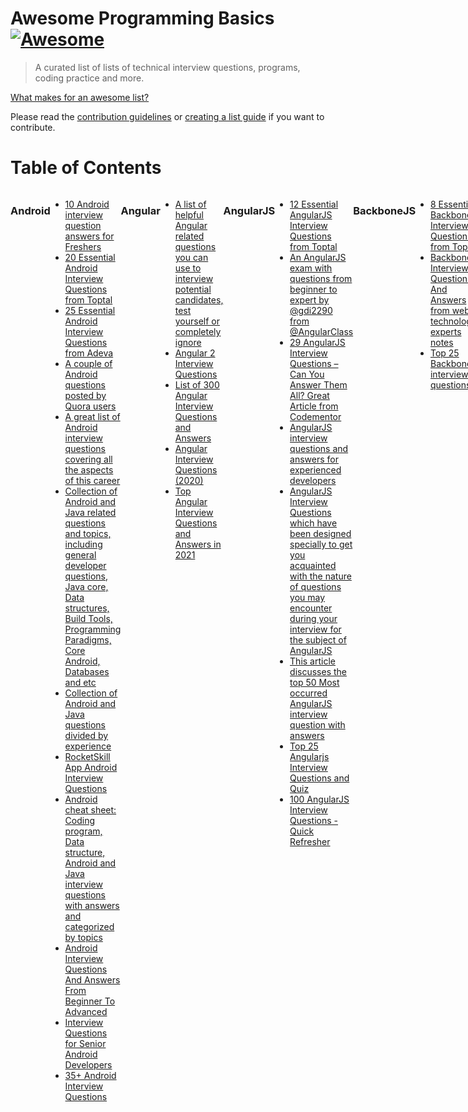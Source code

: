 # Awesome Programming Basics [![Awesome](https://cdn.rawgit.com/sindresorhus/awesome/d7305f38d29fed78fa85652e3a63e154dd8e8829/media/badge.svg)](https://github.com/sindresorhus/awesome)

> A curated list of lists of technical interview questions, programs, coding practice and more.

[What makes for an awesome list?](<[awesome.md](https://github.com/topics/awesome)>)

Please read the [contribution guidelines](https://docs.github.com/en/communities/setting-up-your-project-for-healthy-contributions/setting-guidelines-for-repository-contributors) or [creating a list guide](https://docs.github.com/en/get-started/writing-on-github/getting-started-with-writing-and-formatting-on-github/basic-writing-and-formatting-syntax) if you want to contribute.

# Table of Contents

<div style="display: flex; align-items: flex-start; align: center">
<table align="center">
  <tr>
    <td align="center" width="96">
        <img src="https://github.com/tandpfun/skill-icons/raw/main/icons/Actix-Dark.svg" alt="icon" width="65" height="65" />
      <br>Actix
    </td>
    <td align="center" width="96">
        <img src="https://github.com/tandpfun/skill-icons/raw/main/icons/AlpineJS-Dark.svg" alt="icon" width="65" height="65" />
      <br>AlpineJS
    </td>
    <td align="center" width="96">
      <a href="#android">    
        <img src="https://github.com/tandpfun/skill-icons/raw/main/icons/AndroidStudio-Dark.svg" alt="icon" width="65" height="65" />
      <br>Android
    </td>
    <td align="center" width="96">
      <a href="#angular">
        <img src="https://github.com/tandpfun/skill-icons/raw/main/icons/Angular-Dark.svg" alt="icon" width="65" height="65" />
      <br>Angular
    </td>
    <td align="center" width="96">
      <a href="#angularjs">
        <img src="https://material.angularjs.org/latest/img/logo.svg" alt="icon" width="65" height="65" />
      <br>AngularJS
    </td>
    <td align="center" width="96">
        <img src="https://github.com/tandpfun/skill-icons/raw/main/icons/Arduino.svg" alt="icon" width="65" height="65" />
      <br>Arduino
    </td>
    <td align="center" width="96">
      <a href="#backbonejs">
        <img src="https://seeklogo.com/images/B/backbone-logo-837E2F8868-seeklogo.com.png" alt="icon" width="65" height="65" />
      <br>BackboneJS
    </td>
  </tr>

<!-- ----------------------------------------------------------------------------------------------------------------------------------------------------- -->

  <tr>
    <td align="center" width="96">
        <img src="https://github.com/tandpfun/skill-icons/raw/main/icons/Bash-Dark.svg" alt="icon" width="65" height="65" />
      <br>Bash
    </td>
    <td align="center" width="96">
        <img src="https://github.com/tandpfun/skill-icons/raw/main/icons/Bootstrap.svg" alt="icon" width="65" height="65" />
      <br>Bootstrap
    </td>  
    <td align="center" width="96">
        <img src="https://github.com/tandpfun/skill-icons/raw/main/icons/CMake-Dark.svg" alt="icon" width="65" height="65" />
      <br>Cmake
    </td>
    <td align="center" width="96">
      <a href="#c">
        <img src="https://github.com/tandpfun/skill-icons/raw/main/icons/C.svg" alt="icon" width="65" height="65" />
      <br>C
    </td>
    <td align="center" width="96">
      <a href="#c-1">
        <img src="https://github.com/tandpfun/skill-icons/raw/main/icons/CPP.svg" alt="icon" width="65" height="65" />
      <br>C++
    </td>
    <td align="center" width="96">
      <a href="#c-2">
        <img src="https://github.com/tandpfun/skill-icons/raw/main/icons/CS.svg" alt="icon" width="65" height="65" />
      <br>C#
    </td>
    <td align="center" width="96">
      <a href="#net">
        <img src="https://github.com/tandpfun/skill-icons/raw/main/icons/DotNet.svg" alt="icon" width="65" height="65" />
      <br>.NET
    </td>
  </tr>

<!-- ----------------------------------------------------------------------------------------------------------------------------------------------------- -->

  <tr>
    <td align="center" width="96">
        <img src="https://cdn.worldvectorlogo.com/logos/cakephp-1.svg" alt="icon" width="65" height="65" />
      <br>CakePHP
    </td>
    <td align="center" width="96">
      <a href="#clojure">    
        <img src="https://github.com/tandpfun/skill-icons/raw/main/icons/Clojure-Dark.svg" alt="icon" width="65" height="65" />
      <br>Clojure
    </td>
    <td align="center" width="96">
      <a href="#css">    
        <img src="https://github.com/tandpfun/skill-icons/raw/main/icons/CSS.svg" alt="icon" width="65" height="65" />
      <br>CSS3
    </td>
    <td align="center" width="96">
      <a href="#cucumber">
        <img src="https://github.com/tandpfun/skill-icons/raw/main/icons/Gherkin-Dark.svg" alt="icon" width="65" height="65" />
      <br>Cucumber
    </td>  
    <td align="center" width="96">
        <img src="https://github.com/tandpfun/skill-icons/raw/main/icons/Dart-Dark.svg" alt="icon" width="65" height="65" />
      <br>Dart
    </td>
    <td align="center" width="96">
      <a href="#django">
        <img src="https://github.com/tandpfun/skill-icons/raw/main/icons/Django.svg" alt="icon" width="65" height="65" />
      <br>Django
    </td>
    <td align="center" width="96">
      <a href="#docker">
        <img src="https://github.com/tandpfun/skill-icons/raw/main/icons/Docker.svg" alt="icon" width="65" height="65" />
      <br>Docker
    </td>
  </tr>

<!-- ----------------------------------------------------------------------------------------------------------------------------------------------------- -->

  <tr>
    <td align="center" width="96">
        <img src="https://github.com/tandpfun/skill-icons/raw/main/icons/Electron.svg" alt="icon" width="65" height="65" />
      <br>ElectronJS
    </td>
    <td align="center" width="96">
        <img src="https://github.com/tandpfun/skill-icons/raw/main/icons/Elixir-Dark.svg" alt="icon" width="65" height="65" />
      <br>Elixir
    </td>
    <td align="center" width="96">
      <a href="#emberjs">
        <img src="https://github.com/tandpfun/skill-icons/raw/main/icons/Ember.svg" alt="icon" width="65" height="65" />
      <br>EmberJS
    </td>
    <td align="center" width="96">
        <img src="https://github.com/tandpfun/skill-icons/raw/main/icons/ExpressJS-Dark.svg" alt="icon" width="65" height="65" />
      <br>ExpressJS
    </td>
    <td align="center" width="96">
        <img src="https://github.com/tandpfun/skill-icons/raw/main/icons/FastAPI.svg" alt="icon" width="65" height="65" />
      <br>FastAPI
    </td>
    <td align="center" width="96">
        <img src="https://github.com/tandpfun/skill-icons/raw/main/icons/Flask-Dark.svg" alt="icon" width="65" height="65" />
      <br>Flask
    </td>  
    <td align="center" width="96">
        <img src="https://github.com/tandpfun/skill-icons/raw/main/icons/Flutter-Dark.svg" alt="icon" width="65" height="65" />
      <br>Flutter
    </td>
  </tr>

<!-- ----------------------------------------------------------------------------------------------------------------------------------------------------- -->

  <tr>
    <td align="center" width="96">
        <img src="https://github.com/tandpfun/skill-icons/raw/main/icons/Fortran.svg" alt="icon" width="65" height="65" />
      <br>Fortran
    </td>
    <td align="center" width="96">
        <img src="https://cdn.worldvectorlogo.com/logos/fsharp.svg" alt="icon" width="65" height="65" />
      <br>F Sharp
    </td>
    <td align="center" width="96">
        <img src="https://github.com/tandpfun/skill-icons/raw/main/icons/Gatsby.svg" alt="icon" width="65" height="65" />
      <br>GatsbyJS
    </td>
    <td align="center" width="96">
      <a href="#golang">
        <img src="https://github.com/tandpfun/skill-icons/raw/main/icons/GoLang.svg" alt="icon" width="65" height="65" />
      <br>Golang
    </td>
    <td align="center" width="96">
        <img src="https://github.com/tandpfun/skill-icons/raw/main/icons/Gradle-Dark.svg" alt="icon" width="65" height="65" />
      <br>Gradle
    </td>
    <td align="center" width="96">
      <a href="#graphql">
        <img src="https://github.com/tandpfun/skill-icons/raw/main/icons/GraphQL-Dark.svg" alt="icon" width="65" height="65" />
      <br>GraphQL
    </td>
    <td align="center" width="96">
        <img src="https://github.com/tandpfun/skill-icons/raw/main/icons/Haskell-Dark.svg" alt="icon" width="65" height="65" />
      <br>Haskell
    </td>
  </tr>

<!-- ----------------------------------------------------------------------------------------------------------------------------------------------------- -->

  <tr>
    <td align="center" width="96">
      <a href="#html">
        <img src="https://github.com/tandpfun/skill-icons/raw/main/icons/HTML.svg" alt="icon" width="65" height="65" />
      <br>HTML5
    </td>  
    <td align="center" width="96">
      <a href="#ios">
        <img src="https://cdn.worldvectorlogo.com/logos/apple1.svg" alt="icon" width="65" height="65" />
      <br>iOS
    </td>
    <td align="center" width="96">
      <a href="#java">
        <img src="https://github.com/tandpfun/skill-icons/raw/main/icons/Java-Dark.svg" alt="icon" width="65" height="65" />
      <br>Java
    </td>
    <td align="center" width="96">
      <a href="#javascript">
        <img src="https://github.com/tandpfun/skill-icons/raw/main/icons/JavaScript.svg" alt="icon" width="65" height="65" />
      <br>JavaScript
    </td>
    <td align="center" width="96">
        <img src="https://cdn.worldvectorlogo.com/logos/julia-1.svg" alt="icon" width="65" height="65" />
      <br>Julia
    </td>
    <td align="center" width="96">
      <a href="#jquery">
        <img src="https://github.com/tandpfun/skill-icons/raw/main/icons/JQuery.svg" alt="icon" width="65" height="65" />
      <br>jQuery
    </td>
    <td align="center" width="96">
        <img src="https://github.com/tandpfun/skill-icons/raw/main/icons/Kafka.svg" alt="icon" width="65" height="65" />
      <br>Kafka
    </td>
  </tr>

<!-- ----------------------------------------------------------------------------------------------------------------------------------------------------- -->

  <tr>
    <td align="center" width="96">
      <a href="#knockoutjs">
        <img src="https://www.pinclipart.com/picdir/big/223-2230502_knockout-js-clipart.png" alt="icon" width="65" height="65" />
      <br>KnockoutJS
    </td>
    <td align="center" width="96">
        <img src="https://github.com/tandpfun/skill-icons/raw/main/icons/Kotlin-Dark.svg" alt="icon" width="65" height="65" />
      <br>Kotlin
    </td>
    <td align="center" width="96">
        <img src="https://github.com/tandpfun/skill-icons/raw/main/icons/Kubernetes.svg" alt="icon" width="65" height="65" />
      <br>Kubernetes
    </td>  
    <td align="center" width="96">
        <img src="https://github.com/tandpfun/skill-icons/raw/main/icons/Laravel-Dark.svg" alt="icon" width="65" height="65" />
      <br>Laravel
    </td>
    <td align="center" width="96">
      <a href="#less">
        <img src="https://cdn.worldvectorlogo.com/logos/less-63.svg" alt="icon" width="65" height="65" />
      <br>Less
    </td>
    <td align="center" width="96">
      <a href="#lisp">
        <img src="https://upload.wikimedia.org/wikipedia/commons/thumb/4/48/Lisp_logo.svg/1200px-Lisp_logo.svg.png" alt="icon" width="65" height="65" />
      <br>Lisp
    </td>
    <td align="center" width="96">
        <img src="https://github.com/tandpfun/skill-icons/raw/main/icons/Lua-Dark.svg" alt="icon" width="65" height="65" />
      <br>Lua
    </td>
  </tr>

<!-- ----------------------------------------------------------------------------------------------------------------------------------------------------- -->

  <tr>
    <td align="center" width="96">
        <img src="https://github.com/tandpfun/skill-icons/raw/main/icons/Maven-Dark.svg" alt="icon" width="65" height="65" />
      <br>Maven
    </td>
    <td align="center" width="96">
        <img src="https://cdn.worldvectorlogo.com/logos/nativescript.svg" alt="icon" width="65" height="65" />
      <br>NativeScript
    </td>
    <td align="center" width="96">
        <img src="https://github.com/tandpfun/skill-icons/raw/main/icons/NestJS-Dark.svg" alt="icon" width="65" height="65" />
      <br>NestJS
    </td>
    <td align="center" width="96">
        <img src="https://github.com/tandpfun/skill-icons/raw/main/icons/NextJS-Dark.svg" alt="icon" width="65" height="65" />
      <br>NextJS
    </td>
    <td align="center" width="96">
        <img src="https://github.com/tandpfun/skill-icons/raw/main/icons/NuxtJS-Dark.svg" alt="icon" width="65" height="65" />
      <br>NuxtJS
    </td>
        <td align="center" width="96">
        <a href="#nodejs">
        <img src="https://github.com/tandpfun/skill-icons/raw/main/icons/NodeJS-Dark.svg" alt="icon" width="65" height="65" />
      <br>NodeJS
    </td>
    <td align="center" width="96">
        <img src="https://github.com/tandpfun/skill-icons/raw/main/icons/OpenShift.svg" alt="icon" width="65" height="65" />
      <br>OpenShift
    </td>
  </tr>

<!-- ----------------------------------------------------------------------------------------------------------------------------------------------------- -->

  <tr>
    <td align="center" width="96">
        <img src="https://github.com/tandpfun/skill-icons/raw/main/icons/NodeJS-Dark.svg" alt="icon" width="65" height="65" />
      <br>NodeJS
    </td>
    <td align="center" width="96">
        <img src="https://github.com/tandpfun/skill-icons/raw/main/icons/OpenShift.svg" alt="icon" width="65" height="65" />
      <br>OpenShift
    </td>
    <td align="center" width="96">
        <img src="https://github.com/tandpfun/skill-icons/raw/main/icons/OpenStack-Dark.svg" alt="icon" width="65" height="65" />
      <br>OpenStack
    </td>
    <td align="center" width="96">
        <img src="https://github.com/tandpfun/skill-icons/raw/main/icons/Perl.svg" alt="icon" width="65" height="65" />
      <br>Perl
    </td>
    <td align="center" width="96">
      <a href="#php">
        <img src="https://github.com/tandpfun/skill-icons/raw/main/icons/PHP-Dark.svg" alt="icon" width="65" height="65" />
      <br>PHP
    </td>
    <td align="center" width="96">
        <img src="https://github.com/tandpfun/skill-icons/raw/main/icons/Powershell-Dark.svg" alt="icon" width="65" height="65" />
      <br>PowerShell
    </td>
    <td align="center" width="96">
        <img src="https://github.com/tandpfun/skill-icons/raw/main/icons/Prisma.svg" alt="icon" width="65" height="65" />
      <br>Prisma
    </td>    
  </tr>

<!-- ----------------------------------------------------------------------------------------------------------------------------------------------------- -->

  <tr>
    <td align="center" width="96">
        <img src="https://github.com/tandpfun/skill-icons/raw/main/icons/Processing-Dark.svg" alt="icon" width="65" height="65" />
      <br>Processing
    </td>
    <td align="center" width="96">
      <a href="#python">
        <img src="https://github.com/tandpfun/skill-icons/raw/main/icons/Python-Dark.svg" alt="icon" width="65" height="65" />
      <br>Python
    </td>  
    <td align="center" width="96">
        <img src="https://github.com/tandpfun/skill-icons/raw/main/icons/PyTorch-Dark.svg" alt="icon" width="65" height="65" />
      <br>PyTorch
    </td>
    <td align="center" width="96">
        <img src="https://github.com/tandpfun/skill-icons/raw/main/icons/ReactiveX-Dark.svg" alt="icon" width="65" height="65" />
      <br>ReactiveX
    </td>
    <td align="center" width="96">
        <img src="https://github.com/tandpfun/skill-icons/raw/main/icons/RaspberryPi-Dark.svg" alt="icon" width="65" height="65" />
      <br>RaspberryPI
    </td>
    <td align="center" width="96">
      <a href="#reactjs">
        <img src="https://cdn.worldvectorlogo.com/logos/react-2.svg" alt="icon" width="65" height="65" />
      <br>ReactJS
    </td>
    <td align="center" width="96">
        <img src="https://github.com/tandpfun/skill-icons/raw/main/icons/React-Dark.svg" alt="icon" width="65" height="65" />
      <br>ReactNative
    </td>
  </tr>

<!-- ----------------------------------------------------------------------------------------------------------------------------------------------------- -->

  <tr>
    <td align="center" width="96">
        <img src="https://github.com/tandpfun/skill-icons/raw/main/icons/Redux.svg" alt="icon" width="65" height="65" />
      <br>Redux
    </td>
    <td align="center" width="96">
        <img src="https://github.com/tandpfun/skill-icons/raw/main/icons/Regex-Dark.svg" alt="icon" width="65" height="65" />
      <br>Regex
    </td>    
    <td align="center" width="96">
      <a href="#ruby-on-rails">
        <img src="https://github.com/tandpfun/skill-icons/raw/main/icons/Rails.svg" alt="icon" width="65" height="65" />
      <br>Rails
    </td>
    <td align="center" width="96">
      <a href="#ruby">
        <img src="https://github.com/tandpfun/skill-icons/raw/main/icons/Ruby.svg" alt="icon" width="65" height="65" />
      <br>Ruby
    </td>  
    <td align="center" width="96">
      <a href="#rust">
        <img src="https://github.com/tandpfun/skill-icons/raw/main/icons/Rust.svg" alt="icon" width="65" height="65" />
      <br>Rust
    </td>
    <td align="center" width="96">
      <a href="#sass">
        <img src="https://github.com/tandpfun/skill-icons/raw/main/icons/Sass.svg" alt="icon" width="65" height="65" />
      <br>Sass
    </td>
    <td align="center" width="96">
      <a href="#scala">
        <img src="https://cdn-icons-png.flaticon.com/512/919/919834.png" alt="icon" width="65" height="65" />
      <br>Scala
    </td>
  </tr>

<!-- ----------------------------------------------------------------------------------------------------------------------------------------------------- -->

  <tr>
    <td align="center" width="96">
        <img src="https://github.com/tandpfun/skill-icons/raw/main/icons/Selenium.svg" alt="icon" width="65" height="65" />
      <br>Selenium
    </td>
    <td align="center" width="96">
        <img src="https://github.com/tandpfun/skill-icons/raw/main/icons/Redux.svg" alt="icon" width="65" height="65" />
      <br>SolidJS
    </td>
    <td align="center" width="96">
      <a href="#spark">
        <img src="https://github.com/tandpfun/skill-icons/raw/main/icons/Regex-Dark.svg" alt="icon" width="65" height="65" />
      <br>Spark
    </td>
    <td align="center" width="96">
        <img src="https://github.com/tandpfun/skill-icons/raw/main/icons/Spring-Dark.svg" alt="icon" width="65" height="65" />
      <br>SpringBoot
    </td>        
    <td align="center" width="96">
        <img src="https://github.com/tandpfun/skill-icons/raw/main/icons/Svelte.svg" alt="icon" width="65" height="65" />
      <br>Svelte
    </td>
    <td align="center" width="96">
      <a href="#swift">
        <img src="https://github.com/tandpfun/skill-icons/raw/main/icons/Swift.svg" alt="icon" width="65" height="65" />
      <br>Swift
    </td>  
    <td align="center" width="96">
        <img src="https://github.com/tandpfun/skill-icons/raw/main/icons/TailwindCSS-Dark.svg" alt="icon" width="65" height="65" />
      <br>TailwindCSS
    </td>
  </tr>

<!-- ----------------------------------------------------------------------------------------------------------------------------------------------------- -->

  <tr>
    <td align="center" width="96">
        <img src="https://github.com/tandpfun/skill-icons/raw/main/icons/ThreeJS-Dark.svg" alt="icon" width="65" height="65" />
      <br>ThreeJS
    </td>
    <td align="center" width="96">
      <a href="#typescript">
        <img src="https://github.com/tandpfun/skill-icons/raw/main/icons/TypeScript.svg" alt="icon" width="65" height="65" />
      <br>TypeScript
    </td>
    <td align="center" width="96">
        <img src="https://github.com/tandpfun/skill-icons/raw/main/icons/VIM-Dark.svg" alt="icon" width="65" height="65" />
      <br>Vim
    </td>
    <td align="center" width="96">
      <a href="#vuejs">
        <img src="https://github.com/tandpfun/skill-icons/raw/main/icons/VueJS-Dark.svg" alt="icon" width="65" height="65" />
      <br>VueJS
    </td>
    <td align="center" width="96">
        <img src="https://github.com/tandpfun/skill-icons/raw/main/icons/Webpack-Dark.svg" alt="icon" width="65" height="65" />
      <br>Webpack
    </td>
    <td align="center" width="96">
        <img src="https://github.com/tandpfun/skill-icons/raw/main/icons/WindiCSS-Dark.svg" alt="icon" width="65" height="65" />
      <br>Windicss
    </td>        
    <td align="center" width="96">
      <a href="#wordpress">
        <img src="https://github.com/tandpfun/skill-icons/raw/main/icons/Wordpress.svg" alt="icon" width="65" height="65" />
      <br>Wordpress
    </td>
    <!-- <td align="center" width="96">
        <img src="https://cdn.worldvectorlogo.com/logos/xamarin.svg" alt="icon" width="65" height="65" />
      <br>Xamarin
    </td> -->
  </tr>
</table>

### Android

- [10 Android interview question answers for Freshers](http://www.careerride.com/android-interview-questions.aspx)
- [20 Essential Android Interview Questions from Toptal](http://www.toptal.com/android/interview-questions)
- [25 Essential Android Interview Questions from Adeva](https://adevait.com/android/interview-questions)
- [A couple of Android questions posted by Quora users](https://www.quora.com/What-are-good-job-interview-questions-for-an-Android-developer)
- [A great list of Android interview questions covering all the aspects of this career](http://www.tutorialspoint.com/android/android_interview_questions.htm)
- [Collection of Android and Java related questions and topics, including general developer questions, Java core, Data structures, Build Tools, Programming Paradigms, Core Android, Databases and etc](https://github.com/derekargueta/Android-Interview-Questions)
- [Collection of Android and Java questions divided by experience](https://medium.com/@neteinstein/not-another-android-interviews-article-the-questions-3dedafa30bec)
- [RocketSkill App Android Interview Questions](https://github.com/mindash/android-structured-interview)
- [Android cheat sheet: Coding program, Data structure, Android and Java interview questions with answers and categorized by topics](https://github.com/anitaa1990/Android-Cheat-sheet)
- [Android Interview Questions And Answers From Beginner To Advanced](https://www.andreasschrade.com/2017/02/23/android-interview-questions/)
- [Interview Questions for Senior Android Developers](https://github.com/mohsenoid/Android-Interview-Questions)
- [35+ Android Interview Questions](https://www.interviewbit.com/android-interview-questions/)

### Angular

- [A list of helpful Angular related questions you can use to interview potential candidates, test yourself or completely ignore](https://github.com/Yonet/Angular-Interview-Questions)
- [Angular 2 Interview Questions](https://www.onlineinterviewquestions.com/angular2-interview-questions/)
- [List of 300 Angular Interview Questions and Answers](https://github.com/sudheerj/angular-interview-questions)
- [Angular Interview Questions (2020)](https://www.interviewbit.com/angular-interview-questions/)
- [Top Angular Interview Questions and Answers in 2021](https://hackr.io/blog/angular-interview-questions)

### AngularJS

- [12 Essential AngularJS Interview Questions from Toptal](http://www.toptal.com/angular-js/interview-questions)
- [An AngularJS exam with questions from beginner to expert by @gdi2290 from @AngularClass](https://github.com/gdi2290/ngExam)
- [29 AngularJS Interview Questions – Can You Answer Them All? Great Article from Codementor](https://www.codementor.io/angularjs/tutorial/angularjs-interview-questions-sample-answers)
- [AngularJS interview questions and answers for experienced developers](http://www.web-technology-experts-notes.in/2014/11/angularjs-interview-questions-and-answers-for-experienced.html)
- [AngularJS Interview Questions which have been designed specially to get you acquainted with the nature of questions you may encounter during your interview for the subject of AngularJS](http://www.tutorialspoint.com/angularjs/angularjs_interview_questions.htm)
- [This article discusses the top 50 Most occurred AngularJS interview question with answers](http://www.codeproject.com/Articles/891718/AngularJS-Interview-Questions-and-Answers)
- [Top 25 Angularjs Interview Questions and Quiz](http://career.guru99.com/top-25-angular-js-interview-questions/)
- [100 AngularJS Interview Questions - Quick Refresher](https://www.techbeamers.com/latest-angularjs-interview-questions-answers/)

### BackboneJS

- [8 Essential Backbonejs Interview Questions from Toptal](http://www.toptal.com/backbone-js/interview-questions)
- [Backbonejs Interview Questions And Answers from web technology experts notes](http://www.web-technology-experts-notes.in/2015/01/backbone-js-interview-questions-and-answers.html)
- [Top 25 Backbone.js interview questions](http://career.guru99.com/top-25-backbone-js-interview-questions/)

### C

- [Basic C language technical frequently asked interview questions and answers It includes data structures, pointers interview questions and answers for experienced](http://www.cquestions.com/2010/10/c-interview-questions-and-answers.html)
- [C Programming Interview Questions and Answers for such topics as Bits and Bytes, Preprocessors, Functions, Strings, Language basics and etc](http://www.indiabix.com/technical/c/)
- [C Programming Interview Questions have been designed specially to get you acquainted with the nature of questions you may encounter during your interview for the subject of C Programming](http://www.tutorialspoint.com/cprogramming/cprogramming_interview_questions.htm)
- [First set of commonly asked C programming interview questions from computer science portal for geeks](http://geeksquiz.com/commonly-asked-c-programming-interview-questions-set-1/)
- [Second set of commonly asked C programming interview questions from computer science portal for geeks](http://geeksquiz.com/commonly-asked-c-programming-interview-questions-set-2/)
- [9 Essential C Interview Questions with answers](https://www.toptal.com/c/interview-questions)
- [Top C Interview Questions and Answers](https://www.interviewbit.com/c-interview-questions/)
 
### C++

- [1000+ Multiple Choice Questions & Answers in C++ with explanations](http://www.sanfoundry.com/cplusplus-interview-questions-answers/)
- [200 C++ interview questions and answers](http://www.careerride.com/C++-Interview-questions-Answer.aspx)
- [24 Essential C++ Interview Questions from Toptal](http://www.toptal.com/c-plus-plus/interview-questions)
- [C++ Interview Questions from GeekInterview](http://www.geekinterview.com/Interview-Questions/Languages/C-Plus-Plus)
- [C++ Programming Q&A and quizzes from computer science portal for geeks](http://www.geeksforgeeks.org/c-plus-plus/)
- [C++ Programming Questions and Answers related to such topics as OOPs concepts, Object and Classes, Functions, Constructors and Destructors, Inheritance and etc](http://www.indiabix.com/cpp-programming/questions-and-answers/)
- [LeetCode Problems' Solutions written in C++](https://github.com/haoel/leetcode)

### C#

- [15 Essential C# Interview Question from Toptal](http://www.toptal.com/c-sharp/interview-questions)
- [C# interview questions from dotnetfunda.com](http://www.dotnetfunda.com/interviews/cat/6/csharp)
- [Top 50 C# Interview Questions & Answers](http://career.guru99.com/top-50-c-sharp-interview-questions-answers/)
- [50 C# Coding Interview Questions and Answers](https://www.techbeamers.com/csharp-coding-interview-questions-developers/)
- [20 C# OOPS Interview Questions and Answers](https://www.techbeamers.com/csharp-oops-interview-questions-answers/)
- [30+ C# Interview Questions](https://www.interviewbit.com/c-sharp-interview-questions/)

### .NET

- [300 ASPNET interview questions and answers](http://www.careerride.com/ASPNet-Questions.aspx)
- [ASP.NET Core Interview Questions](https://www.talkingdotnet.com/asp-net-core-interview-questions/)
- [Great list of NET interview questions covering all the NET platform topics](http://www.indiabix.com/technical/dotnet/)
- [NET Interview Questions and Answers for Beginners which consists of the most frequently asked questions in NET This list of 100+ questions and answers gauge your familiarity with the NET platform](http://www.dotnetcurry.com/dotnetinterview/70/dotnet-interview-questions-answers-beginners)
- [Questions gathered by community of the StackOverflow](http://stackoverflow.com/questions/365489/questions-every-good-net-developer-should-be-able-to-answer)
- [What Great NET Developers Ought To Know (More NET Interview Questions)](http://www.hanselman.com/blog/WhatGreatNETDevelopersOughtToKnowMoreNETInterviewQuestions.aspx)

### Clojure

- [Classic 'Fizz Buzz' interview question for Clojure developers](http://www.learningclojure.com/2014/05/fizz-buzz-interview-question.html)
- [Clojure Interview Questions for experienced devs](http://ita2zguide.blogspot.com.by/p/cc.html)
- [Coding exercises in Clojure, handy practice for technical interview questions](https://github.com/dpetrovics/coding-exercises)
- [Experience and questions from Clojure developer interview collected by Reddit users](https://www.reddit.com/r/Clojure/comments/34qhha/clojure_coding_job_interview_experience/)
- [Interview cake Clojure solutions](https://github.com/DerekCuevas/interview-cake-clj)

### CSS

- [CSS interview questions and answers for freshers and experienced candidates Also there you can find CSS online practice tests to fight written tests and certification exams on CSS](http://www.careerride.com/Interview-Questions-CSS.aspx)
- [Development hiring managers and potential interviewees may find there sample CSS proficiency interview Q&As and code snippets useful](http://www.techrepublic.com/blog/software-engineer/css-interview-questions-and-answers/)
- [Interview Questions and Exercises About CSS](https://css-tricks.com/interview-questions-css/)
- [Top 50 CSS(Cascading Style Sheet) Interview Questions covering the most of tricky CSS moments](http://career.guru99.com/top-50-csscascading-style-sheet-interview-questions/)
- [Front End Interview Handbook - CSS Questions and Answers](https://frontendinterviewhandbook.com/css-questions/)

### Cucumber

- [Cucumber Web Application BDD Sample Interview Questions](https://ratedr05.wordpress.com/2017/09/22/cucumber-interview-questions/)
- [Guide to building a simple Cucumber + Watir page object pattern framework](http://watir.com/simple-cucumber-watir-page-object-pattern-framework/)

### Django

- [Some abstract interview questions for Python/Django developers](http://insights.dice.com/2014/04/30/interview-questions-pythondjango-developers/)
- [Some Django basic interview questions to establish the basic level of the candidates](http://www.ilian.io/django-interview-questions/)
- [Top 16 Django Interview Questions for both freshers and experienced developers](http://career.guru99.com/top-16-django-interview-questions/)

### Docker

- [Docker Interview Questions](https://mindmajix.com/docker-interview-questions)
- [Top Docker Interview Questions You Must Prepare In 2019](https://www.edureka.co/blog/interview-questions/docker-interview-questions/)
- [Top Docker Interview Questions And Answers](https://intellipaat.com/interview-question/docker-interview-questions/)
- [DOCKER (SOFTWARE) INTERVIEW QUESTIONS & ANSWERS](https://www.wisdomjobs.com/e-university/docker-software-interview-questions.html)
- [30 Docker Interview Questions and Answers in 2019](https://www.fullstack.cafe/blog/docker-interview-questions-and-answers)
- [Docker Interview Questions & Answers](https://www.interviewbit.com/docker-interview-questions/)
- [Top 50 Docker Interview Questions & Answers](https://www.wissenhive.com/blogs/top-50-docker-interview-questions-and-answers)
- [Top 50+ Docker Interview Questions and Answers in 2021](https://www.techgeekbuzz.com/top-docker-interview-questions/)

### EmberJS

- [8 Essential Emberjs Interview Questions from Toptal](http://www.toptal.com/emberjs/interview-questions)
- [Top 25 Emberjs Interview Questions for both freshers and experienced developers](http://career.guru99.com/top-25-ember-js-interview-questions/)

### Golang

- [Solutions for Elements of Programming Interviews problems written in Golang](https://github.com/mrekucci/epi)
- [Solutions for some basic coding interview tasks written in Go](https://github.com/efischer19/golang_ctci)
- [Top 20 GO Programming Interview Questions for both freshers and experienced developers](http://career.guru99.com/top-20-go-programming-interview-questions/)

### GraphQL

- [8 GraphQL Interview Questions To Know](https://www.fullstack.cafe/blog/5-graphql-interview-questions-you-should-know)
- [How to GraphQL - Common Questions](https://www.howtographql.com/advanced/5-common-questions/)

### HTML

- [10 Typical HTML Interview Exercises from SitePoint.com](http://www.sitepoint.com/10-typical-html-interview-exercises/)
- [16 Essential HTML5 Interview Questions from Toptal](http://www.toptal.com/html5/interview-questions)
- [40 important HTML 5 Interview questions with answers](http://www.codeproject.com/Articles/702051/important-HTML-Interview-questions-with-answe)
- [HTML interview questions and answers for freshers and experienced candidates Also find HTML online practice tests to fight written tests and certification exams on HTML](http://www.careerride.com/Interview-Questions-HTML.aspx)
- [Top 50 HTML Interview Questions for both freshers and experienced developers](http://career.guru99.com/top-50-html-interview-questions/)
- [Common HTML interview questions for freshers](http://www.javatpoint.com/html-interview-questions)
- [Front End Interview Handbook - HTML Questions and Answers](https://frontendinterviewhandbook.com/html-questions/)
- [30 HTML Interview Questions and Answers](https://www.techbeamers.com/latest-html-interview-questions/)
- [30+ HTML Interview Questions (2021)](https://www.interviewbit.com/html-interview-questions/)

### iOS

- [14 Essential iOS Interview Questions from Toptal](http://www.toptal.com/ios/interview-questions)
- [20 iOS Developer Interview Questions and Answers for getting you ready for your interview](https://www.codementor.io/ios/tutorial/ios-interview-tips-questions-answers-objective-c)
- [25 Essential iOS Interview Questions from Adeva](https://adevait.com/ios/interview-questions)
- [A small guide to help those looking to hire a developer or designer for iOS work While tailored for iOS, many questions could be used for Android developers or designers as well A great self-test if you're looking to keep current or practice for your own interview](https://github.com/CameronBanga/iOS-Developer-and-Designer-Interview-Questions)
- [All you need to know about iOS technical interview including some tips for preparing, questions and some coding exercises](http://www.raywenderlich.com/53962/ios-interview-questions)
- [Interview Questions for iOS and Mac Developers from the CEO of Black Pixel](https://blackpixel.com/writing/2013/04/interview-questions-for-ios-and-mac-developers-1.html)
- [iOS Interview Questions and Answers including such topics as Development Basics, App states and multitasking, App states, Core app objects](http://www.geekinterview.com/Interview-Questions/iOS)
- [iOS Interview Questions For Senior Developers](https://m.smartcloud.io/ios-interview-questions-for-senior-developers-in-2017-a94cc81c8205)
- [50 iOS Interview Questions And Answers 1](https://medium.com/ios-os-x-development/ios-interview-questions-13840247a57a)
- [50 iOS Interview Questions And Answers Part 2](https://medium.com/ios-os-x-development/50-ios-interview-questions-and-answers-part-2-45f952230b9f)
- [50 iOS Interview Questions And Answers Part 3](https://medium.com/ios-os-x-development/50-ios-interview-questions-and-answers-part-3-3fad146b6c3d)
- [50 iOS Interview Questions And Answers Part 4](https://medium.com/@duruldalkanat/50-ios-interview-questions-and-answers-part-4-6f26b26341a)
- [50 iOS Interview Questions And Answers Part 5](https://medium.com/@duruldalkanat/50-ios-interview-questions-and-answers-part-5-de6241374a8f)
- [10 iOS interview questions and answers](https://www.upwork.com/i/interview-questions/ios/)
- [iOS Developer and Designer Interview Questions](https://github.com/9magnets/iOS-Developer-and-Designer-Interview-Questions#tech)
- [IOS Interview Questions and Answers](http://www.thecrazyprogrammer.com/2015/11/ios-interview-questions-and-answers.html)
- [iOS Interview Questions For Beginners](http://ichuiphonedev.blogspot.com/2014/05/iphone-latest-interview-questions-and.html)
- [Babylon iOS Interview Questions](https://github.com/Babylonpartners/ios-playbook/blob/master/Interview/questions.md)
- [RocketSkill App iOS Interview Questions](https://github.com/mindash/iOS-structured-interview)
- [iOS Static vs Dynamic Dispatch](https://medium.com/flawless-app-stories/static-vs-dynamic-dispatch-in-swift-a-decisive-choice-cece1e872d)

### Java

- [List of Java programs for interview Categoriwise](https://onurdesk.com/category/interview/interview-program-java/)
- [115 Java Interview Questions and Answers – The ULTIMATE List](http://www.javacodegeeks.com/2014/04/java-interview-questions-and-answers.html)
- [37 Java Interview Questions to Practice With from Codementor](https://www.codementor.io/java/tutorial/java-interview-sample-questions-answers)
- [21 Essential Java Interview Questions](http://www.toptal.com/java/interview-questions)
- [Top 30 Core Java Interview Questions](https://www.janbasktraining.com/blog/core-java-interview-questions-answers/)
- [29 Essential Java Interview Questions from Adeva](https://adevait.com/java/interview-questions)
- [A collection of Java interview questions and answers to them](https://github.com/svozniuk/java-interviews)
- [Data Structures and Algorithms in Java which can be useful in interview process](https://github.com/donbeave/interview)
- [Java Interview Questions: How to crack the TOP 15 questions](https://blog.udemy.com/java-interview-questions/)
- [300 Core Java Interview Questions](http://www.javatpoint.com/corejava-interview-questions)
- [Top 10 Tricky Java interview questions and Answers](http://java67.blogspot.com.by/2012/09/top-10-tricky-java-interview-questions-answers.html)
- [Top 25 Most Frequently Asked Interview Core Java Interview Questions And Answers](http://javahungry.blogspot.com/2013/06/top-25-most-frequently-asked-core-java.html)
- [Top 40 Core Java Interview Questions Answers from Telephonic Round](http://java67.blogspot.sg/2015/03/top-40-core-java-interview-questions-answers-telephonic-round.html)
- [Top 50 Spring Interview Questions You Must Prepare For In 2020](https://www.edureka.co/blog/interview-questions/spring-interview-questions/)
- [Spring Interview Questions And Answers](https://www.journaldev.com/2696/spring-interview-questions-and-answers)
- [Interview Cake Java Interview Questions](https://www.interviewcake.com/java-interview-questions)
- [Java Interview Questions & Quizzes](https://www.techbeamers.com/java-interview-questions/)
- [Essetial Java Interview Questions](https://fdk.codes/some-java-interview-questions/)
- [Fundamental Java Interview Questions](https://www.interviewbit.com/java-interview-questions/)

### JavaScript

- [Practice common algorithms using JavaScript](https://github.com/ignacio-chiazzo/Algorithms-Leetcode-Javascript)
- [10 Interview Questions Every JavaScript Developer Should Know](https://medium.com/javascript-scene/10-interview-questions-every-javascript-developer-should-know-6fa6bdf5ad95)
- [21 Essential JavaScript Interview Questions from best mentors all over the world](https://www.codementor.io/javascript/tutorial/21-essential-javascript-tech-interview-practice-questions-answers)
- [20 Essential JavaScript Interview Questions from Adeva](https://adevait.com/javascript-developers/interview-questions)
- [37 Essential JavaScript Interview Questions from Toptal](http://www.toptal.com/javascript/interview-questions)
- [5 More JavaScript Interview Exercises](http://www.sitepoint.com/5-javascript-interview-exercises/)
- [5 Typical JavaScript Interview Exercises](http://www.sitepoint.com/5-typical-javascript-interview-exercises/)
- [Development hiring managers and potential interviewees may find these sample JavaScript proficiency interview Q&As and code snippets useful](http://www.techrepublic.com/blog/software-engineer/javascript-interview-questions-and-answers/)
- [123 Essential JavaScript Interview Question](https://github.com/nishant8BITS/123-Essential-JavaScript-Interview-Question)
- [JavaScript Interview Questions have been designed specially to get you acquainted with the nature of questions you may encounter during your interview for the subject of JavaScript](http://www.tutorialspoint.com/javascript/javascript_interview_questions.htm)
- [JS: Basics and Tricky Questions](http://www.thatjsdude.com/interview/js2.html)
- [JS: Interview Algorithm](http://thatjsdude.com/interview/js1.html)
- [Some basic javascript coding challenges and interview questions](https://github.com/kolodny/exercises)
- [Some JavaScript interview exercises](https://github.com/csvenja/javascript-exercises)
- [Ten Questions I've Been Asked, Most More Than Once, Over Six Technical JavaScript / Front-End Engineer Job Interviews.](https://www.reddit.com/r/javascript/comments/3rb88w/ten_questions_ive_been_asked_most_more_than_once)
- [Top 85 JavaScript Interview Questions](http://career.guru99.com/top-85-javascript-interview-questions/)
- [Interview Cake JavaScript Interview Questions](https://www.interviewcake.com/javascript-interview-questions)
- [The Best Frontend JavaScript Interview Questions (written by a Frontend Engineer)](<https://performancejs.com/post/hde6d32/The-Best-Frontend-JavaScript-Interview-Questions-(written-by-a-Frontend-Engineer)>)
- [10 JavaScript Concepts You Need to Know for Interviews](https://dev.to/arnavaggarwal/10-javascript-concepts-you-need-to-know-for-interviews)
- [Front End Interview Handbook - JavaScript Questions and Answers](https://frontendinterviewhandbook.com/javascript-questions/)
- [JavaScript Interview Questions - Quick Refresher](https://www.techbeamers.com/javascript-interview-questions-answers/)
- [The MEGA Interview Guide](https://github.com/danieldelcore/mega-interview-guide)
- [Javascript Interview Questions and Answers (2020)](https://www.interviewbit.com/javascript-interview-questions/)
- [JavaScript Modern Interview Code Challenges 2021](https://github.com/sadanandpai/javascript-code-challenges)
- [70 JavaScript Interview Questions](https://dev.to/macmacky/70-javascript-interview-questions-5gfi)

### jQuery

- [Top 50 jquery interview questions](https://career.guru99.com/top-50-jquery-interview-questions/)
- [17 Essential jQuery Interview Questions From Toptal](https://www.toptal.com/jquery/interview-questions)
- [Top JQuery Interview Questions and Answers](https://www.techgeekbuzz.com/top-jquery-interview-questions/)

### KnockoutJS

- [15 interview questions from CodeSample.com](http://www.code-sample.com/2014/01/knockout-js-interview-questions-and.html)
- [20 questions you might be asked about KnockoutJS in an interview for both freshers and experienced developers](http://www.codeproject.com/Articles/987899/KnockoutJS-interview-questions)

### Less

- [Top 25 LESS Interview Questions](http://career.guru99.com/top-25-less-interview-questions/)

### Lisp

- [10 LISP Questions & Answers](http://www.sanfoundry.com/lisp-mcqs-class/)
- [Top 18 Lisp Interview Questions from Career Guru](http://career.guru99.com/top-18-lisp-interview-questions/)

### NodeJS

- [25 Essential Node.js Interview Questions from Adeva](https://adevait.com/nodejs/interview-questions)
- [8 Essential Nodejs Interview Questions from Toptal](http://www.toptal.com/nodejs/interview-questions)
- [Node.JS Interview Questions have been designed specially to get you acquainted with the nature of questions you may encounter during your interview for the subject of Node.JS](http://www.tutorialspoint.com/nodejs/nodejs_interview_questions.htm)
- [Node.js Interview Questions and Answers](https://blog.risingstack.com/node-js-interview-questions/)
- [Top 25 Nodejs Interview Questions & Answers from Career Guru](http://career.guru99.com/top-25-interview-questions-on-node-js/)
- [Top 30 Node.Js Interview Questions With Answers](https://www.techbeamers.com/top-30-node-js-interview-questions-answers/)
- [Top Nodejs Interview Questions & Answers](https://www.interviewbit.com/node-js-interview-questions/)
- [Node.js Interview Questions in Chinese](https://github.com/haizlin/fe-interview/blob/master/category/nodejs.md)
- [Node.js Interview Questions by learning-zone](https://github.com/learning-zone/nodejs-interview-questions)

### PHP

- [100 PHP interview questions and answers from CareerRide.com](http://www.careerride.com/PHP-Interview-Questions.aspx)
- [21 Essential PHP Interview Questions from Toptal](http://www.toptal.com/php/interview-questions)
- [20 Common PHP Job Interview Questions and Answers](http://www.woodstitch.com/resources/php-interview-questions.php)
- [25 Essential PHP Interview Questions from Adeva](https://adevait.com/php/interview-questions)
- [PHP interview questions and answers for freshers](http://phpinterviewquestions.co.in/)
- [Top 100 PHP Interview Questions & Answers from CareerGuru](http://career.guru99.com/top-100-php-interview-questions-answers/)
- [25 PHP Interview Questions](https://www.codementor.io/php/tutorial/php-interview-questions-sample-answers)
- [26 Essential PHP Interview Questions for 2018](https://pangara.com/blog/php-interview-questions)
- [Cracking PHP Interviews Questions ebook 300+ Q&A](https://bootsity.com/books)
- [PHP Interview Questions - Quick Refresher](https://www.techbeamers.com/latest-php-interview-questions-answers/)
- [30+ PHP Interview Questions](https://www.interviewbit.com/php-interview-questions/)

### Python

- [26 Essential Python Interview Questions from Adeva](https://adevait.com/python/interview-questions)
- [20 Python interview questions and answers](http://www.careerride.com/python-interview-questions.aspx)
- [11 Essential Python Interview Questions from Toptal](http://www.toptal.com/python/interview-questions)
- [A listing of questions that could potentially be asked for a python job listing](https://github.com/sigmavirus24/python-interview-questions)
- [Interview Questions for both beginners and experts](http://www.bogotobogo.com/python/python_interview_questions.php)
- [Interview Cake Python Interview Questions](https://www.interviewcake.com/python-interview-questions)
- [Python Frequently Asked Questions (Programming)](https://docs.python.org/2/faq/programming.html)
- [Python interview questions collected by Reddit users](https://www.reddit.com/r/Python/comments/1knw7z/python_interview_questions)
- [Top 25 Python Interview Questions from Career Guru](http://career.guru99.com/top-25-python-interview-questions/)
- [Python Interview 10 questions from Corey Schafer](https://www.youtube.com/watch?v=DEwgZNC-KyE)
- [Python interview questions. Part I. Junior](https://luminousmen.com/post/6)
- [Python interview questions. Part II. Middle](https://luminousmen.com/post/7)
- [Python interview questions. Part III. Senior](https://luminousmen.com/post/8)
- [Python Interview Questions and Answers (2019)](https://www.interviewbit.com/python-interview-questions/)
- [100 Python Interview Questions - Quick Refresher](https://www.techbeamers.com/python-interview-questions-programmers/)
- [Top 100 Python Interview Questions from Edureka (2021)](https://www.edureka.co/blog/interview-questions/python-interview-questions/)

### ReactJS

- [Reddit users share their expectations from ReactJS interview](https://www.reddit.com/r/reactjs/comments/3m5equ/react_what_interview_questions_to_expect/)
- [5 Essential React.js Interview Questions](https://www.codementor.io/reactjs/tutorial/5-essential-reactjs-interview-questions)
- [React Interview Questions](https://tylermcginnis.com/react-interview-questions/)
- [Toptal's 21 Essential React.js Interview Questions](https://www.toptal.com/react/interview-questions)
- [19 Essential ReactJs Interview Questions](https://www.educba.com/reactjs-interview-questions/)
- [React Interview Questions & Answers](https://github.com/sudheerj/reactjs-interview-questions)

### Ruby on Rails

- [20 Ruby on Rails interview questions and answers from CareerRide.com](http://www.careerride.com/ruby-on-rails-interview-questions.aspx)
- [9 Essential Ruby on Rails Interview Questions from Toptal](http://www.toptal.com/ruby-on-rails/interview-questions)
- [High-level Ruby on Rails Interview Questions](https://github.com/rishiip/ruby-on-rails-interview-questions)
- [Ruby And Ruby On Rails interview Q&A](http://anilpunjabi.tumblr.com/post/25948339235/ruby-and-rails-interview-questions-and-answers)
- [Some of the most frequently asked Ruby on Rails questions and how to answer them confidently](https://srikantmahapatra.wordpress.com/2013/11/07/ruby-on-rails-interview-questions-and-answers/)
- [11 Ruby on Rails Interview Practice Questions](https://www.codementor.io/ruby-on-rails/tutorial/ruby-on-rails-interview-questions)
- [Top 53 Ruby on Rails Interview Questions & Answers](https://career.guru99.com/top-34-ruby-on-rail-interview-questions/)
- [10 Ruby on Rails interview questions and answers](https://www.upwork.com/i/interview-questions/ruby-on-rails/)

### Ruby

- [21 Essential Ruby Interview Questions from Toptal](http://www.toptal.com/ruby/interview-questions)
- [15 Questions to Ask During a Ruby Interview](https://gist.github.com/ryansobol/5252653)
- [A list of questions about Ruby programming you can use to quiz yourself](https://github.com/undr/ruby-trivia)
- [The Art of Ruby Technical Interview](http://technology.customink.com/blog/2015/11/23/the-art-of-ruby-technical-interviews/)
- [Interview Cake Ruby Interview Questions](https://www.interviewcake.com/ruby-interview-questions)
- [Frequently Asked Ruby Interview Questions](https://www.javatpoint.com/ruby-interview-questions)

### Rust

- [Top 250+ Rust Programming Language Interview Questions](https://www.wisdomjobs.com/e-university/rust-programming-language-interview-questions.html)
- [Rust Programming Interview Questions and Answers](https://www.code-sample.com/2018/02/rust-programming-interview-questions.html)
- [rust-exam: A set of questions about the Rust programming language](https://github.com/jean553/rust-exam)
- [Best Rust Programming Language Interview Questions and answers](https://www.bestinterviewquestion.com/rust-programming-language-interview-questions)

### Sass

- [Top 17 Sass Interview Questions from Career Guru](http://career.guru99.com/top-17-sass-interview-questions/)
- [Top 10 Sass Interview Questions from educba](https://www.educba.com/sass-interview-questions/)

### Scala

- [4 Interview Questions for Scala Developers](http://insights.dice.com/2014/09/12/4-interview-questions-scala-developers/)
- [A list of Frequently Asked Questions and their answers, sorted by category](http://www.scala-lang.org/old/faq)
- [A list of helpful Scala related questions you can use to interview potential candidates](https://github.com/Jarlakxen/Scala-Interview-Questions)
- [How Scala Developers Are Being Interviewed](http://programmers.stackexchange.com/questions/58145/how-scala-developers-are-being-interviewed)
- [Top 25 Scala Interview Questions & Answers from Toptal](http://career.guru99.com/top-25-interview-questions-on-scala/)

### Spark

- [Carefully Curated 70 Spark Questions with Additional Optimization Guides (First in the series)](https://github.com/ankurchavda/SparkLearning#spark-learning-guide)

### Swift

- [10 Essential Swift Interview Questions from Toptal](http://www.toptal.com/swift/interview-questions)
- [Get prepared for your next iOS job interview by studying high quality LeetCode solutions in Swift 5](https://github.com/diwu/LeetCode-Solutions-in-Swift)
- [Swift Interview Questions and Answers](https://www.raywenderlich.com/762435-swift-interview-questions-and-answers)
- [Swift Programming Language Interview Questions And Answers from mycodetips.com](http://mycodetips.com/swift-ios/swift-programming-language-interview-questions-answers-987.html)
- [Your top 10 Swift questions answered](http://blog.udacity.com/2014/11/your-top-10-swift-questions-answered.html)
- [Swift interview questions and answers on Swift 5 by Raywenderlich](https://www.raywenderlich.com/762435-swift-interview-questions-and-answers)
- [Dynamic keyword in Swift](https://cocoacasts.com/what-does-the-dynamic-keyword-mean-in-swift-3)

### TypeScript

- [Typescript Interview Questions](https://www.onlineinterviewquestions.com/typescript-interview-questions)
- [Top 10 TypeScript Interview Questions and Answers for Beginner Web Developers 2019](https://www.positronx.io/typescript-interview-questions-answers-2109/)

### VueJS

- [List of 300 VueJS Interview Questions](https://github.com/sudheerj/vuejs-interview-questions)

### WordPress

- [Top 45 WordPress interview questions](https://pangara.com/blog/blog45-wordpress-interview-questions-and-answers/)
- [10 Essential WordPress Interview Questions](https://www.toptal.com/wordpress/interview-questions)

# Database technologies

### Cassandra

- [Top 23 Cassandra Interview Questions from Career Guru](http://career.guru99.com/top-23-cassandra-interview-questions/)

### Microsoft Access

- [Top 16 Microsoft Access Database Interview Questions from Career Guru](http://career.guru99.com/top-16-ms-access-database-interview-questions/)

### MongoDB

- [28 MongoDB NoSQL Database Interview Questions and Answers](http://theprofessionalspoint.blogspot.com.by/2014/01/28-mongodb-nosql-database-interview.html)
- [MongoDB frequently Asked Questions by expert members with experience in MongoDB These questions and answers will help you strengthen your technical skills, prepare for the new job test and quickly revise the concepts](http://www.globalguideline.com/interview_questions/Questions.php?sc=MongoDB)

- [MongoDB Interview Questions from JavaTPointcom](http://www.javatpoint.com/mongodb-interview-questions)
- [MongoDB Interview Questions that have been designed specially to get you acquainted with the nature of questions you may encounter during your interview for the subject of MongoDB](http://www.tutorialspoint.com/mongodb/mongodb_interview_questions.htm)
- [Top 20 MongoDB interview questions from Career Guru](http://career.guru99.com/top-20-mongodb-interview-questions/)

### MySQL

- [10 MySQL Database Interview Questions for Beginners and Intermediates](http://www.tecmint.com/10-mysql-database-interview-questions-for-beginners-and-intermediates/)
- [100 MySQL interview questions](http://www.careerride.com/MySQL-Interview-Questions.aspx)
- [15 Basic MySQL Interview Questions for Database Administrators](http://www.tecmint.com/basic-mysql-interview-questions-for-database-administrators/)
- [28 MySQL interview questions from JavaTPoint.com](http://www.javatpoint.com/mysql-interview-questions)
- [40 Basic MySQL Interview Questions with Answers](http://www.testingbrain.com/interview/mysql-interview-questions.html)
- [Top 50 MySQL Interview Questions & Answers from Career Guru](http://career.guru99.com/top-50-mysql-interview-questions-answers/)

### Neo4j

- [Top 20 Neo4j Interview Questions from Career Guru](http://career.guru99.com/top-20-ne04j-interview-questions/)

### Oracle

- [General Oracle Interview Questions & Answers](http://www.coolinterview.com/type.asp?iType=57)

### Postgres

- [13 PostgreSQL Interview Q&A](http://www.dotnetfunda.com/interviews/cat/208/postgresql)
- [Frequently Asked Basic PostgreSQL Interview Questions and Answers](http://nazafbtemplate.blogspot.com.by/2014/06/frequently-asked-basic-postgresql.html)
- [PostgreSQL Interview Preparation Guide](http://www.globalguideline.com/interview_questions/Questions.php?sc=postgresqk_database_)
- [PostgreSQL Interview Q&A from CoolInterview.com](http://www.coolinterview.com/type.asp?iType=411)

### SQL

- [10 Frequently asked SQL Query Interview Questions](http://java67.blogspot.com.by/2013/04/10-frequently-asked-sql-query-interview-questions-answers-database.html)
- [45 Essential SQL Interview Questions from Toptal](http://www.toptal.com/sql/interview-questions)
- [Common Interview Questions and Answers](http://www.indiabix.com/technical/sql-server-common-questions/)
- [General Interview Questions and Answers](http://www.indiabix.com/technical/sql-server-general-questions/)
- [Schema, Questions & Solutions for SQL Exercising](https://github.com/XD-DENG/SQL-exercise)
- [SQL Interview Questions that have been designed specially to get you acquainted with the nature of questions you may encounter during your interview for the subject of SQL](http://www.tutorialspoint.com/sql/sql_interview_questions.htm)
- [SQL Interview Questions CHEAT SHEET](https://www.interviewbit.com/sql-interview-questions/)

### SQLite

- [Top 20 SQLITE Interview Questions from Career Guru](http://career.guru99.com/top-20-sql-lite-interview-questions/)

# Caching technologies

### Memcached

- [Memcached Interview Questions from Javapoint](https://www.javatpoint.com/memcached-interview-questions-and-answers)
- [Memcached Interview Questions from Wisdomjobs](https://www.wisdomjobs.com/e-university/memcached-interview-questions.html)

### Redis

- [Redis Interview Questions from Javapoint](https://www.javatpoint.com/redis-interview-questions-and-answers)
- [Redis Interview Questions from Wisdomjobs](https://www.wisdomjobs.com/e-university/redis-interview-questions-answers.html)
- [Redis Interview Questions from Career Guru](https://career.guru99.com/top-10-redis-interview-questions/)

# OS

### Linux

- [10 Job Interview Questions for Linux System Administrators from Linux.com](https://www.linuxfoundation.org/blog/2015/07/10-job-interview-questions-for-linux-system-administrators/)
- [10 Useful Random Linux Interview Questions and Answers](http://www.tecmint.com/useful-random-linux-interview-questions-and-answers/)
- [11 Basic Linux Interview Questions and Answers](http://www.tecmint.com/basic-linux-interview-questions-and-answers/)
- [11 Essential Linux Interview Questions from Toptal](http://www.toptal.com/linux/interview-questions)
- [Top 30 Linux System Admin Interview Questions & Answers](http://www.linuxtechi.com/experience-linux-admin-interview-questions/)
- [Top 50 Linux Interview Questions from Career Guru](http://career.guru99.com/top-50-linux-interview-questions/)
- [278 Test Questions and Answers for \*nix System Administrators](https://github.com/trimstray/test-your-sysadmin-skills)
- [Linux Interview Questions - Quick Refresher](https://www.techbeamers.com/essential-linux-questions-answers/)

### Windows

- [Top 10 Interview Questions for Windows Administrators](http://www.brentozar.com/archive/2009/07/top-10-interview-questions-for-windows-sysadmins/)
- [Top 22 Windows Server Interview Questions from Career Guru](http://career.guru99.com/top-22-windows-server-interview-questions/)
- [Windows Admin Interview Questions & Answers](http://www.01world.in/p/windows.html)

# DevOps

- [Linux System Administrator/DevOps Interview Questions](https://github.com/chassing/linux-sysadmin-interview-questions)
- [Top DevOps Interview Questions You Must Prepare In 2021](https://www.edureka.co/blog/interview-questions/top-devops-interview-questions-2016/)
- [Top 60+ DevOps Interview Questions &amp; Answers in 2021](https://intellipaat.com/interview-question/devops-interview-questions/)
- [DevOps Interview Questions &amp; Answers](https://www.interviewbit.com/devops-interview-questions/)

# Algorithms

- [Comprehensive list of interview questions of top tech companies](https://github.com/rishabh115/Interview-Questions)
- [A great list of Java interview questions](http://java2novice.com/java-interview-programs/)
- [Algorithms playground for common interview questions written in Ruby](https://github.com/sagivo/algorithms)
- [EKAlgorithms contains some well known CS algorithms & data structures](https://github.com/EvgenyKarkan/EKAlgorithms)
- [Top 10 Algorithms for Coding Interview](http://www.programcreek.com/2012/11/top-10-algorithms-for-coding-interview/)
- [Top 15 Data Structures and Algorithm Interview Questions for Java programmer](http://javarevisited.blogspot.com.by/2013/03/top-15-data-structures-algorithm-interview-questions-answers-java-programming.html)
- [Tech Interview Handbook Best Practice Questions](https://techinterviewhandbook.org/best-practice-questions/)
- [Daily Coding Interview Practice](https://www.techseries.dev/daily)

# Blockchain

- [Top 55 Blockchain Interview Questions You Must Prepare In 2018](https://www.edureka.co/blog/interview-questions/blockchain-interview-questions/)
- [Blockchain Interview Questions](https://mindmajix.com/blockchain-interview-questions)
- [Top Blockchain Interview Questions](https://intellipaat.com/interview-question/blockchain-interview-questions/)
- [Blockchain Developer Interview Questions and Answers](https://applicature.com/blog/blockchain-interview-questions)
- [10 Essential Blockchain Interview Questions ](https://www.toptal.com/blockchain/interview-questions)
- [Top 30 Blockchain Interview Questions – For Freshers to Experienced](https://data-flair.training/blogs/blockchain-interview-questions/)
- [Most Frequently Asked Blockchain Interview Questions](https://www.digitalvidya.com/blog/blockchain-interview-questions/)

# Coding exercises

- [Common interview questions and puzzles solved in several languages](https://github.com/mre/the-coding-interview)
- [Interactive, test-driven Python coding challenges (algorithms and data structures) typically found in coding interviews or coding competitions](https://github.com/donnemartin/interactive-coding-challenges)
- [Interview questions solved in python](https://github.com/roseperrone/interview-questions)
- [7 Swift Coding Challenges to Practice Your Skills](https://www.makeuseof.com/tag/swift-coding-challenges/)

# Comprehensive lists

- [A list of helpful front-end related questions you can use to interview potential candidates, test yourself or completely ignore](https://github.com/h5bp/Front-end-Developer-Interview-Questions)
- [Front End Developer Interview Questions](http://www.aperfectmix.com/free_web_design/front-end-interview-questions.html)
- [Front End Interview Handbook](https://frontendinterviewhandbook.com/)
- [Some simple questions to interview potential backend candidates](https://github.com/starandtina/backend-interview-questions)

# Design Patterns

- [Design Pattern Interview Questions that have been designed specially to get you acquainted with the nature of questions you may encounter during your interview for the subject of Design Pattern](http://www.tutorialspoint.com/design_pattern/design_pattern_interview_questions.htm)
- [Design Patterns for Humans™ - An ultra-simplified explanation](https://github.com/kamranahmedse/design-patterns-for-humans)
- [Design Patterns implemented in Java](https://github.com/iluwatar/java-design-patterns)
- [Design Patterns implemented in DotNet](https://www.dofactory.com/net/design-patterns)

# Data structures

- [Top 15 Data Structures and Algorithm Interview Questions for Java programmer](http://javarevisited.blogspot.com.by/2013/03/top-15-data-structures-algorithm-interview-questions-answers-java-programming.html)
- [Top 50 Data Structure Interview Questions from Career Guru](http://career.guru99.com/top-50-data-structure-interview-questions/)
- [What is Data Structure? | Top 40 Data Structure Interview Questions](https://www.interviewbit.com/data-structure-interview-questions/)

# Networks

- [Top 100 Networking Interview Questions & Answers from Career Guru](http://career.guru99.com/top-100-networking-interview-questions-answers/)
- [Networking Interview Questions](https://www.interviewbit.com/networking-interview-questions/)

# Security

- [101 IT Security Interview Questions](http://careers.simplicable.com/careers/new/101-IT-security-interview-questions)
- [How to prepare for an information security job interview?](http://searchsecurity.techtarget.com/tip/How-to-prepare-for-an-information-security-job-interview)
- [Information Security Interview Questions from Daniel Miessler](https://danielmiessler.com/study/infosec_interview_questions/)
- [Top 50 Information Security Interview Questions for freshers and experts](http://resources.infosecinstitute.com/top-50-information-security-interview-questions/)

# Data Science

- [Data Science Interview Questions for Top Tech Companies](https://www.dezyre.com/article/-data-science-interview-questions-for-top-tech-companies/189)
- [66 Job Interview Questions for Data Scientists](http://www.datasciencecentral.com/profiles/blogs/66-job-interview-questions-for-data-scientists)
- [Top 45 Data Science Interview Questions You Must Prepare In 2021](https://www.edureka.co/blog/interview-questions/data-science-interview-questions/)
- [Top 30 data science interview questions](https://towardsdatascience.com/top-30-data-science-interview-questions-7dd9a96d3f5c)
- [Top 100 Data science interview questions](https://www.datacamp.com/community/news/top-100-data-science-interview-questions-cc3lts7gj5j)
- [Data Science Interview Questions](https://hackr.io/blog/data-science-interview-questions)
- [160+ Data Science Interview Questions](https://hackernoon.com/160-data-science-interview-questions-415s3y2a)
- [Top Data Science Interview Questions](https://www.interviewbit.com/data-science-interview-questions/)

<!--- _Credits for the ```README.md``` →_ [**DopplerHQ**](https://github.com/DopplerHQ/awesome-interview-questions/blob/master/README.md) --->
